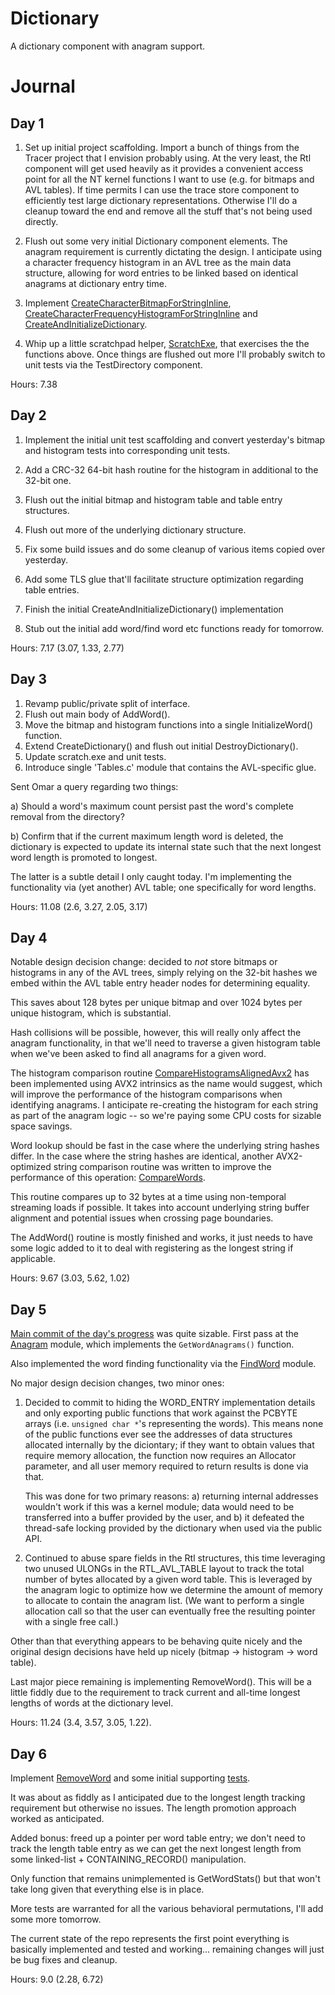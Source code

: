 # Dictionary

A dictionary component with anagram support.

# Journal

## Day 1

1. Set up initial project scaffolding.  Import a bunch of things from the
   Tracer project that I envision probably using.  At the very least, the
   Rtl component will get used heavily as it provides a convenient access
   point for all the NT kernel functions I want to use (e.g. for bitmaps
   and AVL tables).  If time permits I can use the trace store component
   to efficiently test large dictionary representations.  Otherwise I'll
   do a cleanup toward the end and remove all the stuff that's not being
   used directly.

2. Flush out some very initial Dictionary component elements.  The anagram
   requirement is currently dictating the design.  I anticipate using a
   character frequency histogram in an AVL tree as the main data structure,
   allowing for word entries to be linked based on identical anagrams at
   dictionary entry time.

3. Implement [CreateCharacterBitmapForStringInline](https://github.com/tpn/dictionary/tree/v0.1/Dictionary/Dictionary.h#L205),
   [CreateCharacterFrequencyHistogramForStringInline](https://github.com/tpn/dictionary/blob/master/Dictionary/Dictionary.h#L286)
   and [CreateAndInitializeDictionary](https://github.com/tpn/dictionary/blob/v0.1/Dictionary/Dictionary.c#L5).

4. Whip up a little scratchpad helper, [ScratchExe](https://github.com/tpn/dictionary/blob/v0.1.1/ScratchExe/main.c#L19),
   that exercises the the functions above.  Once things are flushed out
   more I'll probably switch to unit tests via the TestDirectory
   component.

Hours: 7.38

## Day 2

1. Implement the initial unit test scaffolding and convert yesterday's bitmap
   and histogram tests into corresponding unit tests.

2. Add a CRC-32 64-bit hash routine for the histogram in additional to the
   32-bit one.

3. Flush out the initial bitmap and histogram table and table entry structures.

4. Flush out more of the underlying dictionary structure.

5. Fix some build issues and do some cleanup of various items copied over
   yesterday.

6. Add some TLS glue that'll facilitate structure optimization regarding table
   entries.

7. Finish the initial CreateAndInitializeDictionary() implementation

8. Stub out the initial add word/find word etc functions ready for tomorrow.

Hours: 7.17 (3.07, 1.33, 2.77)

## Day 3

1. Revamp public/private split of interface.
2. Flush out main body of AddWord().
3. Move the bitmap and histogram functions into a single InitializeWord()
   function.
4. Extend CreateDictionary() and flush out initial DestroyDictionary().
5. Update scratch.exe and unit tests.
6. Introduce single 'Tables.c' module that contains the AVL-specific glue.

Sent Omar a query regarding two things:

a) Should a word's maximum count persist past the word's complete removal from
the directory?

b) Confirm that if the current maximum length word is deleted, the dictionary is
expected to update its internal state such that the next longest word length is
promoted to longest.

The latter is a subtle detail I only caught today.  I'm implementing the
functionality via (yet another) AVL table; one specifically for word lengths.

Hours: 11.08 (2.6, 3.27, 2.05, 3.17)

## Day 4

Notable design decision change: decided to *not* store bitmaps or histograms in
any of the AVL trees, simply relying on the 32-bit hashes we embed within the
AVL table entry header nodes for determining equality.

This saves about 128 bytes per unique bitmap and over 1024 bytes per unique
histogram, which is substantial.

Hash collisions will be possible, however, this will really only affect the
anagram functionality, in that we'll need to traverse a given histogram table
when we've been asked to find all anagrams for a given word.

The histogram comparison routine [CompareHistogramsAlignedAvx2](https://github.com/tpn/dictionary/blob/v0.4/Dictionary/Histogram.c#L24)
has been implemented using AVX2 intrinsics as the name would suggest, which
will improve the performance of the histogram comparisons when identifying
anagrams.  I anticipate re-creating the histogram for each string as part
of the anagram logic -- so we're paying some CPU costs for sizable space
savings.

Word lookup should be fast in the case where the underlying string hashes differ.
In the case where the string hashes are identical, another AVX2-optimized string
comparison routine was written to improve the performance of this operation:
[CompareWords](https://github.com/tpn/dictionary/blob/v0.4/Dictionary/Word.c#L231).

This routine compares up to 32 bytes at a time using non-temporal streaming loads if
possible.  It takes into account underlying string buffer alignment and
potential issues when crossing page boundaries.

The AddWord() routine is mostly finished and works, it just needs to have some
logic added to it to deal with registering as the longest string if applicable.

Hours: 9.67 (3.03, 5.62, 1.02)

## Day 5

[Main commit of the day's
progress](https://github.com/tpn/dictionary/commit/013bdbe7c10f8e5f81060831e9934f21d9997a09)
was quite sizable.  First pass at the
[Anagram](https://github.com/tpn/dictionary/blob/v0.5/Dictionary/Anagram.c)
module, which implements the `GetWordAnagrams()` function.

Also implemented the word finding functionality via the
[FindWord](https://github.com/tpn/dictionary/blob/v0.5/Dictionary/FindWord.c)
module.

No major design decision changes, two minor ones:

1. Decided to commit to hiding the WORD_ENTRY implementation details and only
   exporting public functions that work against the PCBYTE arrays (i.e.
   `unsigned char *`'s representing the words).  This means none of the public
   functions ever see the addresses of data structures allocated internally
   by the diciontary; if they want to obtain values that require memory
   allocation, the function now requires an Allocator parameter, and all
   user memory required to return results is done via that.

   This was done for two primary reasons: a) returning internal addresses
   wouldn't work if this was a kernel module; data would need to be transferred
   into a buffer provided by the user, and b) it defeated the thread-safe
   locking provided by the dictionary when used via the public API.

2. Continued to abuse spare fields in the Rtl structures, this time leveraging
   two unused ULONGs in the RTL_AVL_TABLE layout to track the total number of
   bytes allocated by a given word table.  This is leveraged by the anagram
   logic to optimize how we determine the amount of memory to allocate to
   contain the anagram list.  (We want to perform a single allocation call so
   that the user can eventually free the resulting pointer with a single free
   call.)


Other than that everything appears to be behaving quite nicely and the original
design decisions have held up nicely (bitmap -> histogram -> word table).

Last major piece remaining is implementing RemoveWord().  This will be a little
fiddly due to the requirement to track current and all-time longest lengths of
words at the dictionary level.

Hours: 11.24 (3.4, 3.57, 3.05, 1.22).

## Day 6

Implement
[RemoveWord](https://github.com/tpn/dictionary/blob/v0.6/Dictionary/RemoveWord.c#L20)
and some initial supporting
[tests](https://github.com/tpn/dictionary/blob/v0.6/TestDictionary/unittest1.cpp#L678).

It was about as fiddly as I anticipated due to the longest length tracking
requirement but otherwise no issues.  The length promotion approach worked
as anticipated.

Added bonus: freed up a pointer per word table entry; we don't need to track the
length table entry as we can get the next longest length from some linked-list +
CONTAINING_RECORD() manipulation.

Only function that remains unimplemented is GetWordStats() but that won't take
long given that everything else is in place.

More tests are warranted for all the various behavioral permutations, I'll add
some more tomorrow.

The current state of the repo represents the first point everything is basically
implemented and tested and working... remaining changes will just be bug fixes
and cleanup.

Hours: 9.0 (2.28, 6.72)

<!-- vim:set ts=8 sw=4 sts=4 tw=80 expandtab                              :  -->
